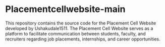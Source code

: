# Placementcellwebsite-main
 This repository contains the source code for the Placement Cell Website developed by Ushakudale1511. The Placement Cell Website serves as a platform to facilitate communication between students, faculty, and recruiters regarding job placements, internships, and career opportunities. 
